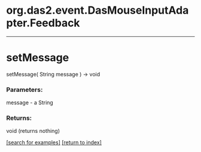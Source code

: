 # org.das2.event.DasMouseInputAdapter.Feedback



***
<a name="setMessage"></a>
# setMessage
setMessage( String message ) &rarr; void



### Parameters:
message - a String

### Returns:
void (returns nothing)


<a href="https://github.com/autoplot/dev/search?q=setMessage&unscoped_q=setMessage">[search for examples]</a>
<a href="https://github.com/autoplot/documentation/blob/master/javadoc/index-all.md">[return to index]</a>

